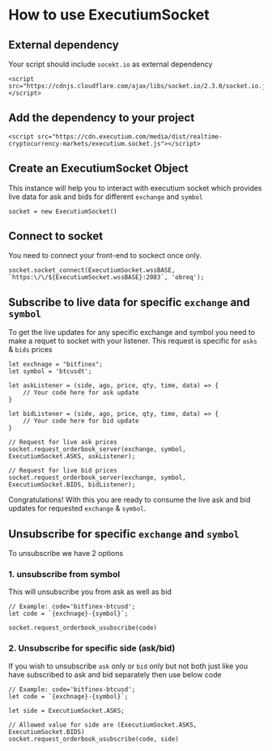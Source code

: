 # How to use ExecutiumSocket

## External dependency
Your script should include `socekt.io` as external dependency
```
<script src="https://cdnjs.cloudflare.com/ajax/libs/socket.io/2.3.0/socket.io.js"></script>
```

## Add the dependency to your project
```
<script src="https://cdn.executium.com/media/dist/realtime-cryptocurrency-markets/executium.socket.js"></script>
``` 

## Create an ExecutiumSocket Object
This instance will help you to interact with executium socket which provides live data for ask and bids for different `exchange` and `symbol`

```
socket = new ExecutiumSocket()
```

## Connect to socket
You need to connect your front-end to sockect once only.
```
socket.socket_connect(ExecutiumSocket.wssBASE, `https:\/\/${ExecutiumSocket.wssBASE}:2083`, 'obreq');
```

## Subscribe to live data for specific `exchange` and `symbol`

To get the live updates for any specific exchange and symbol you need to make a requet to socket with your listener. This request is specific for `asks` & `bids` prices
```
let exchnage = "bitfinex";
let symbol = 'btcusdt';

let askListener = (side, ago, price, qty, time, data) => {
    // Your code here for ask update
}

let bidListener = (side, ago, price, qty, time, data) => {
    // Your code here for bid update
}

// Request for live ask prices
socket.request_orderbook_server(exchange, symbol, ExecutiumSocket.ASKS, askListener);

// Request for live bid prices
socket.request_orderbook_server(exchange, symbol, ExecutiumSocket.BIDS, bidListener);

```

Congratulations! With this you are ready to consume the live ask and bid updates for requested `exchange` & `symbol`.

## Unsubscribe for specific `exchange` and `symbol`
To unsubscribe we have 2 options 

### 1. unsubscribe from symbol
This will unsubscribe you from ask as well as bid
```
// Example: code='bitfinex-btcusd';
let code = `{exchnage}-{symbol}`;

socket.request_orderbook_usubscribe(code)
```

### 2. Unsubscribe for specific side (ask/bid)
If you wish to unsubscribe `ask` only or `bid` only but not both just like you have subscribed to ask and bid separately then use below code
```
// Example: code='bitfinex-btcusd';
let code = `{exchnage}-{symbol}`;

let side = ExecutiumSocket.ASKS;

// Allowed value for side are (ExecutiumSocket.ASKS, ExecutiumSocket.BIDS)
socket.request_orderbook_usubscribe(code, side)
```
